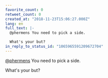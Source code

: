 ```yaml
---
favorite_count: 0
retweet_count: 0
created_at: "2018-11-23T15:06:27.000Z"
lang: en
full_text: |-
  @phermens You need to pick a side.

  What's your but?
in_reply_to_status_id: "1065965591209672704"
---
```


[@phermens](https://twitter.com/phermens) You need to pick a side.

What's your but?

